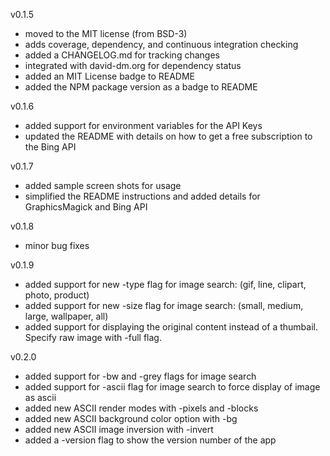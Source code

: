 v0.1.5

- moved to the MIT license (from BSD-3)
- adds coverage, dependency, and continuous integration checking
- added a CHANGELOG.md for tracking changes
- integrated with david-dm.org for dependency status
- added an MIT License badge to README
- added the NPM package version as a badge to README


v0.1.6
- added support for environment variables for the API Keys
- updated the README with details on how to get a free subscription to the Bing API


v0.1.7
- added sample screen shots for usage
- simplified the README instructions and added details for GraphicsMagick and Bing API


v0.1.8
- minor bug fixes


v0.1.9
- added support for new -type flag for image search: (gif, line, clipart, photo, product)
- added support for new -size flag for image search: (small, medium, large, wallpaper, all)
- added support for displaying the original content instead of a thumbail. Specify raw image with -full flag.


v0.2.0
- added support for -bw and -grey flags for image search
- added support for -ascii flag for image search to force display of image as ascii
- added new ASCII render modes with -pixels and -blocks
- added new ASCII background color option with -bg <rgb>
- added new ASCII image inversion with -invert
- added a -version flag to show the version number of the app
